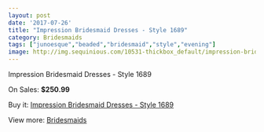 ```yaml
---
layout: post
date: '2017-07-26'
title: "Impression Bridesmaid Dresses - Style 1689"
category: Bridesmaids
tags: ["junoesque","beaded","bridesmaid","style","evening"]
image: http://img.sequinious.com/10531-thickbox_default/impression-bridesmaid-dresses-style-1689.jpg
---
```

Impression Bridesmaid Dresses - Style 1689

On Sales: **$250.99**
<a href="https://www.sequinious.com/bridesmaids/4797-impression-bridesmaid-dresses-style-1689.html"><amp-img layout="responsive" width="600" height="600" src="//img.sequinious.com/10531-thickbox_default/impression-bridesmaid-dresses-style-1689.jpg" alt="Impression Bridesmaid Dresses - Style 1689 0" /></a>

Buy it: [Impression Bridesmaid Dresses - Style 1689](https://www.sequinious.com/bridesmaids/4797-impression-bridesmaid-dresses-style-1689.html "Impression Bridesmaid Dresses - Style 1689")

View more: [Bridesmaids](https://www.sequinious.com/3-bridesmaids "Bridesmaids")
